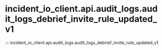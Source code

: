 # incident_io_client.api.audit_logs.audit_logs_debrief_invite_rule_updated_v1

::: incident_io_client.api.audit_logs.audit_logs_debrief_invite_rule_updated_v1
